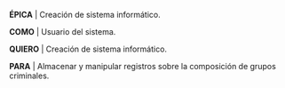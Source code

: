 ﻿**ÉPICA** | Creación de sistema informático.

 **COMO** | Usuario del sistema.  
 
**QUIERO** | Creación de sistema informático.  

**PARA** | Almacenar y manipular registros sobre la composición de grupos criminales.  
